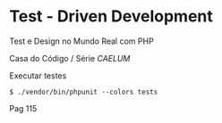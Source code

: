 # Test - Driven Development

Test e Design no Mundo Real com PHP

Casa do Código / Série *CAELUM*

Executar testes

`$ ./vendor/bin/phpunit --colors tests`



Pag 115
